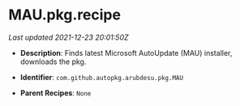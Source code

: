 # MAU.pkg.recipe

_Last updated 2021-12-23 20:01:50Z_

- **Description**: Finds latest Microsoft AutoUpdate (MAU) installer, downloads the pkg.

- **Identifier**: `com.github.autopkg.arubdesu.pkg.MAU`

- **Parent Recipes**: `None`
